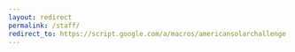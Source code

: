 ```yaml
---
layout: redirect
permalink: /staff/
redirect_to: https://script.google.com/a/macros/americansolarchallenge.org/s/AKfycbyISHP0PelRTlgwjvWdHxD4XLv0S6gLFv6JFkQ_5UJKSimekQgFBGA3iF7CI1hZSpan4A/exec
---
```


